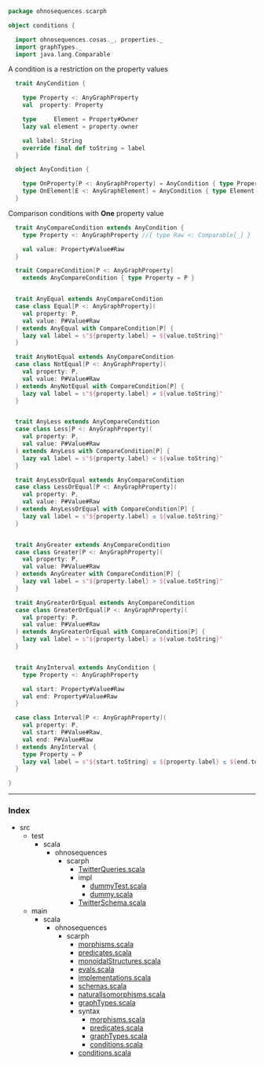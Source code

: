 
```scala
package ohnosequences.scarph

object conditions {

  import ohnosequences.cosas._, properties._
  import graphTypes._
  import java.lang.Comparable
```

A condition is a restriction on the property values

```scala
  trait AnyCondition {

    type Property <: AnyGraphProperty
    val  property: Property

    type     Element = Property#Owner
    lazy val element = property.owner

    val label: String
    override final def toString = label
  }

  object AnyCondition {

    type OnProperty[P <: AnyGraphProperty] = AnyCondition { type Property = P }
    type OnElement[E <: AnyGraphElement] = AnyCondition { type Element = E }
  }
```

Comparison conditions with **One** property value

```scala
  trait AnyCompareCondition extends AnyCondition {
    type Property <: AnyGraphProperty //{ type Raw <: Comparable[_] }

    val value: Property#Value#Raw
  }

  trait CompareCondition[P <: AnyGraphProperty]
    extends AnyCompareCondition { type Property = P }


  trait AnyEqual extends AnyCompareCondition
  case class Equal[P <: AnyGraphProperty](
    val property: P,
    val value: P#Value#Raw
  ) extends AnyEqual with CompareCondition[P] {
    lazy val label = s"${property.label} = ${value.toString}"
  }

  trait AnyNotEqual extends AnyCompareCondition
  case class NotEqual[P <: AnyGraphProperty](
    val property: P,
    val value: P#Value#Raw
  ) extends AnyNotEqual with CompareCondition[P] {
    lazy val label = s"${property.label} ≠ ${value.toString}"
  }


  trait AnyLess extends AnyCompareCondition
  case class Less[P <: AnyGraphProperty](
    val property: P,
    val value: P#Value#Raw
  ) extends AnyLess with CompareCondition[P] {
    lazy val label = s"${property.label} < ${value.toString}"
  }

  trait AnyLessOrEqual extends AnyCompareCondition
  case class LessOrEqual[P <: AnyGraphProperty](
    val property: P,
    val value: P#Value#Raw
  ) extends AnyLessOrEqual with CompareCondition[P] {
    lazy val label = s"${property.label} ≤ ${value.toString}"
  }


  trait AnyGreater extends AnyCompareCondition
  case class Greater[P <: AnyGraphProperty](
    val property: P,
    val value: P#Value#Raw
  ) extends AnyGreater with CompareCondition[P] {
    lazy val label = s"${property.label} > ${value.toString}"
  }

  trait AnyGreaterOrEqual extends AnyCompareCondition
  case class GreaterOrEqual[P <: AnyGraphProperty](
    val property: P,
    val value: P#Value#Raw
  ) extends AnyGreaterOrEqual with CompareCondition[P] {
    lazy val label = s"${property.label} ≥ ${value.toString}"
  }


  trait AnyInterval extends AnyCondition {
    type Property <: AnyGraphProperty

    val start: Property#Value#Raw
    val end: Property#Value#Raw
  }

  case class Interval[P <: AnyGraphProperty](
    val property: P,
    val start: P#Value#Raw,
    val end: P#Value#Raw
  ) extends AnyInterval {
    type Property = P
    lazy val label = s"${start.toString} ≤ ${property.label} ≤ ${end.toString}"
  }

}

```


------

### Index

+ src
  + test
    + scala
      + ohnosequences
        + scarph
          + [TwitterQueries.scala][test/scala/ohnosequences/scarph/TwitterQueries.scala]
          + impl
            + [dummyTest.scala][test/scala/ohnosequences/scarph/impl/dummyTest.scala]
            + [dummy.scala][test/scala/ohnosequences/scarph/impl/dummy.scala]
          + [TwitterSchema.scala][test/scala/ohnosequences/scarph/TwitterSchema.scala]
  + main
    + scala
      + ohnosequences
        + scarph
          + [morphisms.scala][main/scala/ohnosequences/scarph/morphisms.scala]
          + [predicates.scala][main/scala/ohnosequences/scarph/predicates.scala]
          + [monoidalStructures.scala][main/scala/ohnosequences/scarph/monoidalStructures.scala]
          + [evals.scala][main/scala/ohnosequences/scarph/evals.scala]
          + [implementations.scala][main/scala/ohnosequences/scarph/implementations.scala]
          + [schemas.scala][main/scala/ohnosequences/scarph/schemas.scala]
          + [naturalIsomorphisms.scala][main/scala/ohnosequences/scarph/naturalIsomorphisms.scala]
          + [graphTypes.scala][main/scala/ohnosequences/scarph/graphTypes.scala]
          + syntax
            + [morphisms.scala][main/scala/ohnosequences/scarph/syntax/morphisms.scala]
            + [predicates.scala][main/scala/ohnosequences/scarph/syntax/predicates.scala]
            + [graphTypes.scala][main/scala/ohnosequences/scarph/syntax/graphTypes.scala]
            + [conditions.scala][main/scala/ohnosequences/scarph/syntax/conditions.scala]
          + [conditions.scala][main/scala/ohnosequences/scarph/conditions.scala]

[test/scala/ohnosequences/scarph/TwitterQueries.scala]: ../../../../test/scala/ohnosequences/scarph/TwitterQueries.scala.md
[test/scala/ohnosequences/scarph/impl/dummyTest.scala]: ../../../../test/scala/ohnosequences/scarph/impl/dummyTest.scala.md
[test/scala/ohnosequences/scarph/impl/dummy.scala]: ../../../../test/scala/ohnosequences/scarph/impl/dummy.scala.md
[test/scala/ohnosequences/scarph/TwitterSchema.scala]: ../../../../test/scala/ohnosequences/scarph/TwitterSchema.scala.md
[main/scala/ohnosequences/scarph/morphisms.scala]: morphisms.scala.md
[main/scala/ohnosequences/scarph/predicates.scala]: predicates.scala.md
[main/scala/ohnosequences/scarph/monoidalStructures.scala]: monoidalStructures.scala.md
[main/scala/ohnosequences/scarph/evals.scala]: evals.scala.md
[main/scala/ohnosequences/scarph/implementations.scala]: implementations.scala.md
[main/scala/ohnosequences/scarph/schemas.scala]: schemas.scala.md
[main/scala/ohnosequences/scarph/naturalIsomorphisms.scala]: naturalIsomorphisms.scala.md
[main/scala/ohnosequences/scarph/graphTypes.scala]: graphTypes.scala.md
[main/scala/ohnosequences/scarph/syntax/morphisms.scala]: syntax/morphisms.scala.md
[main/scala/ohnosequences/scarph/syntax/predicates.scala]: syntax/predicates.scala.md
[main/scala/ohnosequences/scarph/syntax/graphTypes.scala]: syntax/graphTypes.scala.md
[main/scala/ohnosequences/scarph/syntax/conditions.scala]: syntax/conditions.scala.md
[main/scala/ohnosequences/scarph/conditions.scala]: conditions.scala.md
